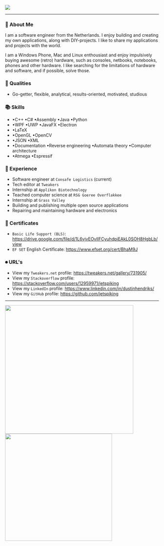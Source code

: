 ![](https://komarev.com/ghpvc/?username=jetspiking)

---

### 📕 About Me  

I am a software engineer from the Netherlands. I enjoy building and creating my own applications, along with DIY-projects. I like to share my applications and projects with the world.

I am a Windows Phone, Mac and Linux enthousiast and enjoy impulsively buying awesome (retro) hardware, such as consoles, netbooks, notebooks, phones and other hardware.  I like searching for the limitations of hardware and software, and if possible, solve those.   

### 👤 Qualities
- Go-getter, flexible, analytical, results-oriented, motivated, studious

### 📚 Skills
- •C++  •C# •Assembly •Java •Python
- •WPF •UWP •JavaFX •Electron
- •LaTeX
- •OpenGL •OpenCV
- •JSON •XML
- •Documentation •Reverse engineering •Automata theory •Computer architecture
- •Atmega •Espressif

### 📖 Experience
- Software engineer at ```Consafe Logistics``` (current)
- Tech editor at ```Tweakers```
- Internship at ```Applikon Biotechnology```
- Teached computer science at ```RSG Goeree Overflakkee```
- Internship at ```Grass Valley```
- Building and publishing multiple open source applications
- Repairing and maintaining hardware and electronics 

### 🔖 Certificates
- ```Basic Life Support (BLS)```:
https://drive.google.com/file/d/1L6vjvEOvlIFCyuhdpiEAkL0SOH8HgbLb/view
- ```EF SET``` English Certificate: 
https://www.efset.org/cert/BhaM9J

### ⏺ URL's
- View my ```Tweakers.net``` profile: 
https://tweakers.net/gallery/731905/
- View my ```Stackoverflow``` profile:
https://stackoverflow.com/users/12959971/jetspiking
- View my ```LinkedIn``` profile:
https://www.linkedin.com/in/dustinhendriks/
- View my ```GitHub``` profile:
https://github.com/jetspiking

---
              
<img width="420" src="https://github-readme-stats.vercel.app/api?username=jetspiking&theme=nightowl&show_icons=true&hide_border=true&include_all_commits=true&custom_title=My%20Github%20Stats"/><img width="350" src="https://github-readme-stats.vercel.app/api/top-langs/?username=jetspiking&layout=compact&theme=radical&hide_border=true"/>

<!--![Dustin GitHub stats](https://github-readme-stats.vercel.app/api?username=jetspiking&show_icons=true&theme=nightowl)-->
